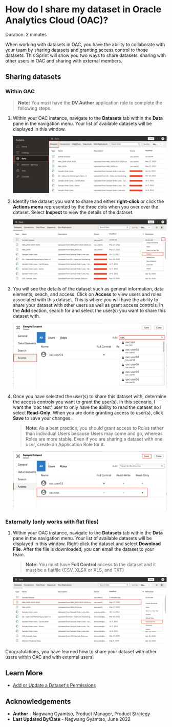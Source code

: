 # How do I share my dataset in Oracle Analytics Cloud (OAC)?

Duration: 2 minutes

When working with datasets in OAC, you have the ability to collaborate with your team by sharing datasets and granting access control to those datasets. This Sprint will show you two ways to share datasets: sharing with other users in OAC and sharing with external members.

## Sharing datasets

### Within OAC

>**Note:** You must have the **DV Author** application role to complete the following steps.

1. Within your OAC instance, navigate to the **Datasets** tab within the **Data** pane in the navigation menu. Your list of available datasets will be displayed in this window.

    ![Datasets tab](images/data-pane.png)

2. Identify the dataset you want to share and either **right-click** or click the **Actions menu** represented by the three dots when you over over the dataset. Select **Inspect** to view the details of the dataset.

    ![Inspect dataset](images/inspect.png)

3. You will see the details of the dataset such as general information, data elements, seach, and access. Click on **Access** to view users and roles associated with this dataset. This is where you will have the ability to share your dataset with other users as well as grant access controls. In the **Add** section, search for and select the user(s) you want to share this dataset with.

    ![Access dataset](images/access.png)

4. Once you have selected the user(s) to share this dataset with, determine the access controls you want to grant the user(s). In this scenario, I want the 'oac test' user to only have the ability to read the dataset so I select **Read-Only**. When you are done granting access to user(s), click **Save** to save your changes.
    >**Note:** As a best practice, you should grant access to Roles rather than individual Users because Users may come and go, whereas Roles are more stable. Even if you are sharing a dataset with one user, create an Application Role for it.

    ![Access dataset](images/access-control.png)

### Externally (only works with flat files)

1. Within your OAC instance, navigate to the **Datasets** tab within the **Data** pane in the navigation menu. Your list of available datasets will be displayed in this window. Right-click the dataset and select **Download File**. After the file is downloaded, you can email the dataset to your team.

    >**Note:** You must have **Full Control** access to the dataset and it must be a flatfile (CSV, XLSX or XLS, and TXT)

    ![Externally](images/externally.png)

Congratulations, you have learned how to share your dataset with other users within OAC and with external users!

## Learn More

* [Add or Update a Dataset's Permissions](https://docs.oracle.com/en/cloud/paas/analytics-cloud/acubi/add-or-update-datasets-permissions.html)

## Acknowledgements
* **Author** - Nagwang Gyamtso, Product Manager, Product Strategy
* **Last Updated By/Date** - Nagwang Gyamtso,  June 2022
